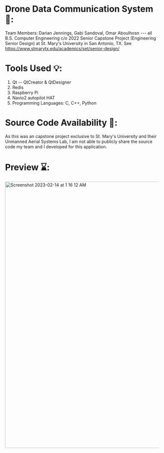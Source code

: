 # Drone Data Communication System 🚁:
Team Members: Darian Jennings, Gabi Sandoval, Omar Aboulhosn --- all B.S. Computer Engineering c/o 2022
Senior Capstone Project (Engineering Senior Design) at St. Mary's University in San Antonio, TX. See https://www.stmarytx.edu/academics/set/senior-design/

# Tools Used 💡:
1. Qt -- QtCreator & QtDesigner
2. Redis 
3. Raspberry Pi 
4. Navio2 autopilot HAT
5. Programming Languages: C, C++, Python

# Source Code Availability 📂:
As this was an capstone project exclusive to St. Mary's University and their Unmanned Aerial Systems Lab, I am not able to publicly share the source code my team and I developed for this application.

# Preview ⌛: 
 <img width="871" alt="Screenshot 2023-02-14 at 1 16 12 AM" src="https://user-images.githubusercontent.com/59739081/218654824-1b271814-6a31-4c73-9d34-497ed26dd508.png">
